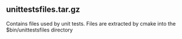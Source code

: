 unittestsfiles.tar.gz
---------------------

Contains files used by unit tests.
Files are extracted by cmake into the $bin/unittestsfiles directory
